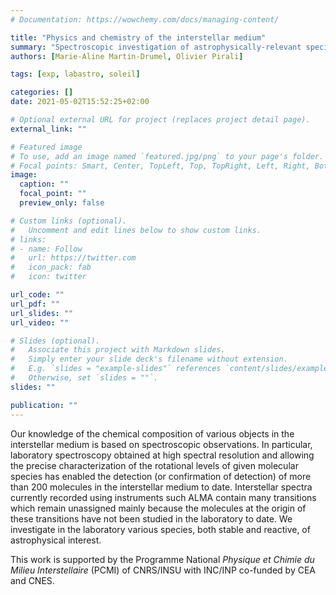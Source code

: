 ```yaml
---
# Documentation: https://wowchemy.com/docs/managing-content/

title: "Physics and chemistry of the interstellar medium"
summary: "Spectroscopic investigation of astrophysically-relevant species from the millimeter-wave to the far-infrared domain"
authors: [Marie-Aline Martin-Drumel, Olivier Pirali]

tags: [exp, labastro, soleil]

categories: []
date: 2021-05-02T15:52:25+02:00

# Optional external URL for project (replaces project detail page).
external_link: ""

# Featured image
# To use, add an image named `featured.jpg/png` to your page's folder.
# Focal points: Smart, Center, TopLeft, Top, TopRight, Left, Right, BottomLeft, Bottom, BottomRight.
image:
  caption: ""
  focal_point: ""
  preview_only: false

# Custom links (optional).
#   Uncomment and edit lines below to show custom links.
# links:
# - name: Follow
#   url: https://twitter.com
#   icon_pack: fab
#   icon: twitter

url_code: ""
url_pdf: ""
url_slides: ""
url_video: ""

# Slides (optional).
#   Associate this project with Markdown slides.
#   Simply enter your slide deck's filename without extension.
#   E.g. `slides = "example-slides"` references `content/slides/example-slides.md`.
#   Otherwise, set `slides = ""`.
slides: ""

publication: ""
---
```


Our knowledge of the chemical composition of various objects in the interstellar medium is based on spectroscopic observations. In particular, laboratory spectroscopy obtained at high spectral resolution and allowing the precise characterization of the rotational levels of given molecular species has enabled the detection (or confirmation of detection) of more than 200 molecules in the interstellar medium to date. Interstellar spectra currently recorded using instruments such ALMA contain many transitions which remain unassigned mainly because the molecules at the origin of these transitions have not been studied in the laboratory to date.
We investigate in the laboratory various species, both stable and reactive, of astrophysical interest.

This work is supported by the Programme National *Physique et Chimie du Milieu Interstellaire* (PCMI) of CNRS/INSU with INC/INP co-funded by CEA and CNES.
